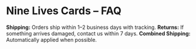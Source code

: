 # Nine Lives Cards – FAQ
**Shipping:** Orders ship within 1–2 business days with tracking.
**Returns:** If something arrives damaged, contact us within 7 days.
**Combined Shipping:** Automatically applied when possible.
